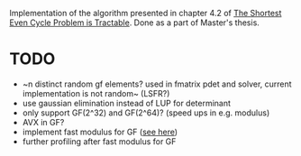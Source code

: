Implementation of the algorithm presented in chapter 4.2 of [The Shortest Even Cycle Problem is Tractable](https://arxiv.org/abs/2111.02992). Done as a part of Master's thesis.

# TODO
* ~n distinct random gf elements? used in fmatrix pdet and solver, current implementation is not random~ (LSFR?)
* use gaussian elimination instead of LUP for determinant
* only support GF(2^32) and GF(2^64)? (speed ups in e.g. modulus)
* AVX in GF?
* implement fast modulus for GF ([see here](https://dl.acm.org/doi/10.1016/j.ipl.2010.04.011))
* further profiling after fast modulus for GF

